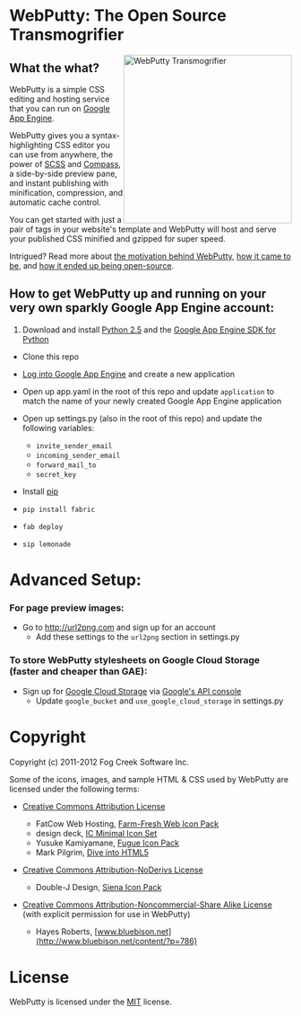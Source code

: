 # WebPutty: The Open Source Transmogrifier

<img src="http://blog.fogcreek.com/wp-content/uploads/2011/07/transmogrifier_small.png" width="300" height="300" alt="WebPutty Transmogrifier" title="WebPutty Transmogrifier" style="float: right;" />

## What the what?

WebPutty is a simple CSS editing and hosting service that you can run on [Google App Engine](https://developers.google.com/appengine/).

WebPutty gives you a syntax-highlighting CSS editor you can use from anywhere, the power of [SCSS](http://sass-lang.com/) and [Compass](http://compass-style.org/), a side-by-side preview pane, and instant publishing with minification, compression, and automatic cache control.

You can get started with just a pair of tags in your website's template and WebPutty will host and serve your published CSS minified and gzipped for super speed.

Intrigued? Read more about [the motivation behind WebPutty](http://blog.fogcreek.com/webputty-css-editing-goes-boink/?fccmp=webputty), [how it came to be](http://tghw.com/blog/lean-development-zero-to-launch-in-six-weeks/), and [how it ended up being open-source](http://blog.fogcreek.com/whats-up-with-webputty/?fccmp=webputty).

## How to get WebPutty up and running on your very own sparkly Google App Engine account:

1. Download and install [Python 2.5](http://www.python.org/getit/releases/2.5.6/) and the [Google App Engine SDK for Python](https://developers.google.com/appengine/downloads)
- Clone this repo
- [Log into Google App Engine](https://appengine.google.com/) and create a new application
- Open up app.yaml in the root of this repo and update `application` to match the name of your newly created Google App Engine application
- Open up settings.py (also in the root of this repo) and update the following variables:
	* `invite_sender_email`
	* `incoming_sender_email`
	* `forward_mail_to`
	* `secret_key`

- Install [pip](http://pypi.python.org/pypi/pip)
- `pip install fabric`
- `fab deploy`
- `sip lemonade`

# Advanced Setup:
### For page preview images:
- Go to http://url2png.com and sign up for an account
	- Add these settings to the `url2png` section in settings.py
### To store WebPutty stylesheets on Google Cloud Storage (faster and cheaper than GAE):
- Sign up for [Google Cloud Storage](https://developers.google.com/storage/) via [Google's API console](https://code.google.com/apis/console/)
	- Update `google_bucket` and `use_google_cloud_storage` in settings.py

# Copyright

Copyright (c) 2011-2012 Fog Creek Software Inc.

Some of the icons, images, and sample HTML &amp; CSS used by WebPutty are licensed under the following terms:

- [Creative Commons Attribution License](http://creativecommons.org/licenses/by/3.0/)
  * FatCow Web Hosting, [Farm-Fresh Web Icon Pack](http://www.fatcow.com/free-icons)
  * design deck, [IC Minimal Icon Set](http://www.designdeck.co.uk/article_details.php?id=246)
  * Yusuke Kamiyamane, [Fugue Icon Pack](http://p.yusukekamiyamane.com/)
  * Mark Pilgrim, [Dive into HTML5](http://diveintohtml5.org)

- [Creative Commons Attribution-NoDerivs License](http://creativecommons.org/licenses/by-nd/3.0/)
  * Double-J Design, [Siena Icon Pack](http://www.doublejdesign.co.uk/products-page/icons/siena/)

- [Creative Commons Attribution-Noncommercial-Share Alike License](http://creativecommons.org/licenses/by-nc-sa/3.0/) (with explicit permission for use in WebPutty)
  * Hayes Roberts, [www.bluebison.net](http://www.bluebison.net/content/?p=786)

# License

WebPutty is licensed under the [MIT](http://www.opensource.org/licenses/mit-license.php "Read more about the MIT license form") license.